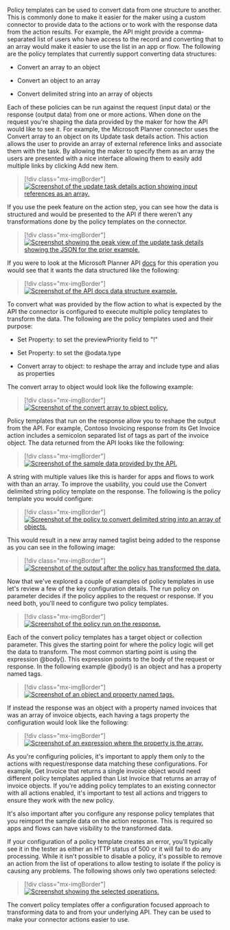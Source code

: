 Policy templates can be used to convert data from one structure to another. This is commonly done to make it easier for the maker using a custom connector to provide data to the actions or to work with the response data from the action results. For example, the API might provide a comma-separated list of users who have access to the record and converting that to an array would make it easier to use the list in an app or flow. The following are the policy templates that currently support converting data structures:

-   Convert an array to an object

-   Convert an object to an array

-   Convert delimited string into an array of objects

Each of these policies can be run against the request (input data) or the response (output data) from one or more actions. When done on the request you're shaping the data provided by the maker for how the API would like to see it. For example, the Microsoft Planner connector uses the Convert array to an object on its Update task details action. This action allows the user to provide an array of external reference links and associate them with the task. By allowing the maker to specify them as an array the users are presented with a nice interface allowing them to easily add multiple links by clicking Add new item.

> [!div class="mx-imgBorder"]
> [![Screenshot of the update task details action showing input references as an array.](../media/update-task-details.png)](../media/update-task-details.png#lightbox)

If you use the peek feature on the action step, you can see how the data is structured and would be presented to the API if there weren't any transformations done by the policy templates on the connector.

> [!div class="mx-imgBorder"]
> [![Screenshot showing the peak view of the update task details showing the JSON for the prior example.](../media/peek-feature.png)](../media/peek-feature.png#lightbox)

If you were to look at the Microsoft Planner API [docs](https://docs.microsoft.com/graph/api/plannertaskdetails-update?view=graph-rest-1.0&tabs=http/?azure-portal=true) for this operation you would see that it wants the data structured like the following:

> [!div class="mx-imgBorder"]
> [![Screenshot of the API docs data structure example.](../media/data-structure.png)](../media/data-structure.png#lightbox)

To convert what was provided by the flow action to what is expected by the API the connector is configured to execute multiple policy templates to transform the data. The following are the policy templates used and their purpose:

-   Set Property: to set the previewPriority field to "!"

-   Set Property: to set the @odata.type

-   Convert array to object: to reshape the array and include type and alias as properties

The convert array to object would look like the following example:

> [!div class="mx-imgBorder"]
> [![Screenshot of the convert array to object policy.](../media/convert-array-object.png)](../media/convert-array-object.png#lightbox)

Policy templates that run on the response allow you to reshape the output from the API. For example, Contoso Invoicing response from its Get Invoice action includes a semicolon separated list of tags as part of the invoice object. The data returned from the API looks like the following:

> [!div class="mx-imgBorder"]
> [![Screenshot of the sample data provided by the API.](../media/data-returned.png)](../media/data-returned.png#lightbox)

A string with multiple values like this is harder for apps and flows to work with than an array. To improve the usability, you could use the Convert delimited string policy template on the response. The following is the policy template you would configure:

> [!div class="mx-imgBorder"]
> [![Screenshot of the policy to convert delimited string into an array of objects.](../media/policy-template.png)](../media/policy-template.png#lightbox)

This would result in a new array named taglist being added to the response as you can see in the following image:

> [!div class="mx-imgBorder"]
> [![Screenshot of the output after the policy has transformed the data.](../media/taglist-array.png)](../media/taglist-array.png#lightbox)

Now that we've explored a couple of examples of policy templates in use let's review a few of the key configuration details. The run policy on parameter decides if the policy applies to the request or response. If you need both, you'll need to configure two policy templates.

> [!div class="mx-imgBorder"]
> [![Screenshot of the policy run on the response.](../media/response-run.png)](../media/response-run.png#lightbox)

Each of the convert policy templates has a target object or collection parameter. This gives the starting point for where the policy logic will get the data to transform. The most common starting point is using the expression @body(). This expression points to the body of the request or response. In the following example @body() is an object and has a property named tags.

> [!div class="mx-imgBorder"]
> [![Screenshot of an object and property named tags.](../media/object.png)](../media/object.png#lightbox)

If instead the response was an object with a property named invoices that was an array of invoice objects, each having a tags property the configuration would look like the following:

> [!div class="mx-imgBorder"]
> [![Screenshot of an expression where the property is the array.](../media/configuration.png)](../media/configuration.png#lightbox)

As you're configuring policies, it's important to apply them only to the actions with request/response data matching these configurations. For example, Get Invoice that returns a single invoice object would need different policy templates applied than List Invoice that returns an array of invoice objects. If you're adding policy templates to an existing connector with all actions enabled, it's important to test all actions and triggers to ensure they work with the new policy.

It's also important after you configure any response policy templates that you reimport the sample data on the action response. This is required so apps and flows can have visibility to the transformed data.

If your configuration of a policy template creates an error, you'll typically see it in the tester as either an HTTP status of 500 or it will fail to do any processing. While it isn't possible to disable a policy, it's possible to remove an action from the list of operations to allow testing to isolate if the policy is causing any problems. The following shows only two operations selected:

> [!div class="mx-imgBorder"]
> [![Screenshot showing the selected operations.](../media/operations.png)](../media/operations.png#lightbox)

The convert policy templates offer a configuration focused approach to transforming data to and from your underlying API. They can be used to make your connector actions easier to use.